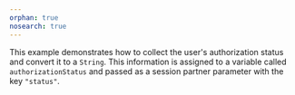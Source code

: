 ```yaml
---
orphan: true
nosearch: true
---
```


This example demonstrates how to collect the user's authorization status and convert it to a `String`. This information is assigned to a variable called `authorizationStatus` and passed as a session partner parameter with the key `"status"`.
